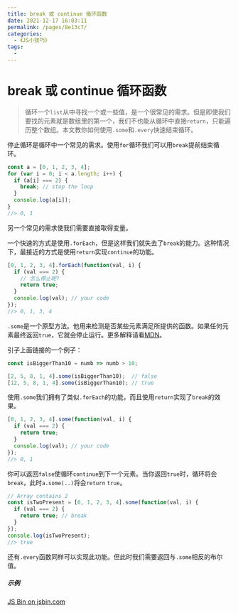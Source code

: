 ```yaml
---
title: break 或 continue 循环函数
date: 2021-12-17 16:03:11
permalink: /pages/8e13c7/
categories:
  - 《JS小技巧》
tags:
  - 
---
```



# break 或 continue 循环函数

> 循环一个`list`从中寻找一个或一些值，是一个很常见的需求。但是即使我们要找的元素就是数组里的第一个，我们不也能从循环中直接`return`，只能遍历整个数组。本文教你如何使用`.some`和`.every`快速结束循环。

<!-- more -->

停止循环是循环中一个常见的需求。使用`for`循环我们可以用`break`提前结束循环。

```javascript
const a = [0, 1, 2, 3, 4];
for (var i = 0; i < a.length; i++) {
  if (a[i] === 2) {
    break; // stop the loop
  }
  console.log(a[i]);
}
//> 0, 1
```

另一个常见的需求使我们需要直接取得变量。

一个快速的方式是使用`.forEach`，但是这样我们就失去了`break`的能力。这种情况下，最接近的方式是使用`return`实现`continue`的功能。

```javascript
[0, 1, 2, 3, 4].forEach(function(val, i) {
  if (val === 2) {
    // 怎么停止呢?
    return true;
  }
  console.log(val); // your code
});
//> 0, 1, 3, 4
```

`.some`是一个原型方法。他用来检测是否某些元素满足所提供的函数。如果任何元素最终返回`true`，它就会停止运行。更多解释请看[MDN](https://developer.mozilla.org/zh-CN/docs/Web/JavaScript/Reference/Global_Objects/Array/some)。

引子上面链接的一个例子：

```javascript
const isBiggerThan10 = numb => numb > 10;

[2, 5, 8, 1, 4].some(isBiggerThan10);  // false
[12, 5, 8, 1, 4].some(isBiggerThan10); // true
```

使用`.some`我们拥有了类似`.forEach`的功能，而且使用`return`实现了`break`的效果。

```javascript
[0, 1, 2, 3, 4].some(function(val, i) {
  if (val === 2) {
    return true;
  }
  console.log(val); // your code
});
//> 0, 1
```


你可以返回`false`使循环`continue`到下一个元素。当你返回`true`时，循环将会`break`，此时`a.some(..)`将会`return` `true`。

```javascript
// Array contains 2
const isTwoPresent = [0, 1, 2, 3, 4].some(function(val, i) {
  if (val === 2) {
    return true; // break
  }
});
console.log(isTwoPresent);
//> true
```

还有`.every`函数同样可以实现此功能。但此时我们需要返回与`.some`相反的布尔值。

##### 示例
<div>
  <a class="jsbin-embed" href="http://jsbin.com/jopeji/embed?js,console">JS Bin on jsbin.com</a><script src="http://static.jsbin.com/js/embed.min.js?3.39.11"></script>
</div>
